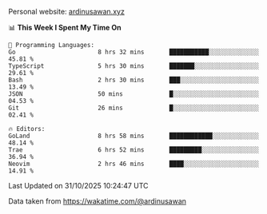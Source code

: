 Personal website: [ardinusawan.xyz](https://ardinusawan.xyz)

<!--START_SECTION:waka-->
📊 **This Week I Spent My Time On** 

```text
💬 Programming Languages: 
Go                       8 hrs 32 mins       ███████████░░░░░░░░░░░░░░   45.81 % 
TypeScript               5 hrs 30 mins       ███████░░░░░░░░░░░░░░░░░░   29.61 % 
Bash                     2 hrs 30 mins       ███░░░░░░░░░░░░░░░░░░░░░░   13.49 % 
JSON                     50 mins             █░░░░░░░░░░░░░░░░░░░░░░░░   04.53 % 
Git                      26 mins             █░░░░░░░░░░░░░░░░░░░░░░░░   02.41 % 

🔥 Editors: 
GoLand                   8 hrs 58 mins       ████████████░░░░░░░░░░░░░   48.14 % 
Trae                     6 hrs 52 mins       █████████░░░░░░░░░░░░░░░░   36.94 % 
Neovim                   2 hrs 46 mins       ████░░░░░░░░░░░░░░░░░░░░░   14.91 % 
```


 Last Updated on 31/10/2025 10:24:47 UTC
<!--END_SECTION:waka-->
Data taken from https://wakatime.com/@ardinusawan
